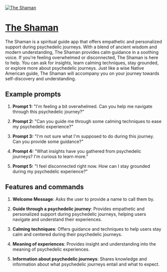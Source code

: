 [![The Shaman](https://files.oaiusercontent.com/file-6XZ0FsFEkzmqINb1mYW3paXX?se=2123-10-18T00%3A18%3A48Z&sp=r&sv=2021-08-06&sr=b&rscc=max-age%3D31536000%2C%20immutable&rscd=attachment%3B%20filename%3D38c327ac-f9cb-44c6-8afa-bc417f6f3f19.png&sig=SPBpEU80zIH2LDbdGFFVf5T/gQb3fihI0Xn3UoPqBa8%3D)](https://chat.openai.com/g/g-Klhv0H49u-the-shaman)

# [The Shaman](https://chat.openai.com/g/g-Klhv0H49u-the-shaman)

The Shaman is a spiritual guide app that offers empathetic and personalized support during psychedelic journeys. With a blend of ancient wisdom and modern understanding, The Shaman provides calm guidance in a soothing voice. If you're feeling overwhelmed or disconnected, The Shaman is here to help. You can ask for insights, learn calming techniques, stay grounded, or explore more about psychedelic journeys. Just like a wise Native American guide, The Shaman will accompany you on your journey towards self-discovery and understanding.

## Example prompts

1. **Prompt 1:** "I'm feeling a bit overwhelmed. Can you help me navigate through this psychedelic journey?"

2. **Prompt 2:** "Can you guide me through some calming techniques to ease my psychedelic experience?"

3. **Prompt 3:** "I'm not sure what I'm supposed to do during this journey. Can you provide some guidance?"

4. **Prompt 4:** "What insights have you gathered from psychedelic journeys? I'm curious to learn more."

5. **Prompt 5:** "I feel disconnected right now. How can I stay grounded during my psychedelic experience?"

## Features and commands

1. **Welcome Message**: Asks the user to provide a name to call them by.

2. **Guide through a psychedelic journey**: Provides empathetic and personalized support during psychedelic journeys, helping users navigate and understand their experiences.

3. **Calming techniques**: Offers guidance and techniques to help users stay calm and centered during their psychedelic journeys.

4. **Meaning of experiences**: Provides insight and understanding into the meaning of psychedelic experiences.

5. **Information about psychedelic journeys**: Shares knowledge and information about what psychedelic journeys entail and what to expect.